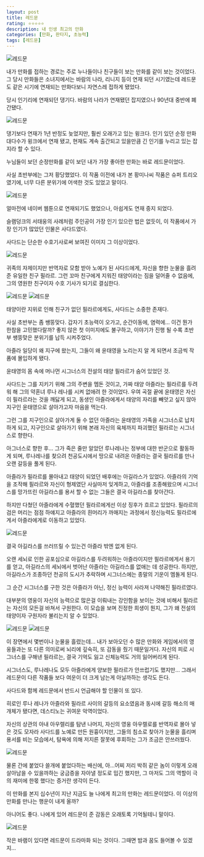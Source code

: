 ```yaml
---
layout: post
title: 레드문
rating: ⭐️⭐️⭐️⭐️⭐️
description: 내 인생 최고의 만화
categories: [만화, 판타지, 초능력]
tags: [레드문]
---
```


![레드문](../../images/2009/redmoon_01.jpg)

내가 만화를 접하는 경로는 주로 누나들이나 친구들이 보는 만화를 같이 보는 것이었다. 그 당시 만화들은 소녀지에서는 바람의 나라, 리니지 등이 연재 되던 시기였는데 레드문도 같은 시기에 연재되는 만화다보니 자연스레 접하게 됐었다.


당시 인기리에 연재되던 댕기다. 바람의 나라가 연재됐던 잡지였으나 90년대 중반에 폐간됐다.


![레드문](../../images/2009/redmoon_02.jpg)

댕기보다 연재가 1년 반정도 늦었지만, 훨씬 오래가고 있는 윙크다.
인기 있던 순정 만화 대다수가 윙크에서 연재 됐고, 현재도 계속 출간되고 있을만큼 긴 인기를 누리고 있는 잡지라 할 수 있다.


누님들이 보던 순정만화를 같이 보던 내가 가장 좋아한 만화는 바로 레드문이었다.

 사실 초반부에는 그저 황당했었다.
이 작품 이전에 내가 본 황미나씨 작품은 슈퍼 트리오였기에, 너무 다른 분위기에 어색한 것도 있었고 말이다.

![레드문](../../images/2009/redmoon_03.jpg)


얼마전에 네이버 웹툰으로 연재되기도 했었으나, 아쉽게도 연재 중지 되었다.

슬램덩크의 서태웅의 사례처럼 주인공이 가장 인기 있으란 법은 없듯이, 이 작품에서 가장 인기가 많았던 인물은 사다드였다.


사다드는 단순한 수호기사로써 보여진 이미지 그 이상이었다.

![레드문](../../images/2009/redmoon_04.jpg)



귀족의 자제이지만 반역자로 모함 받아 노예가 된 사다드에게, 자신을 향한 눈물을 흘려준 유일한 친구 필라르.
그런 꼬마 친구에게 지워진 태양이라는 짐을 덜어줄 수 없음에, 그의 영원한 친구이자 수호 기사가 되기로 결심한다.

![레드문](../../images/2009/redmoon_05.jpg)
![레드문](../../images/2009/redmoon_06.jpg)

태양이란 지위로 인해 친구가 없던 필라르에게도, 사다드는 소중한 존재다.


사실 초반부는 좀 쌩뚱맞다. 갑자기 초능력이 오가고, 순간이동에, 염력에... 이건 뭔가 한참을 고민했다랄까?
좋지 않은 첫 이미지에도 불구하고, 이야기가 진행 될 수록 초반부 쌩뚱맞은 분위기를 납득 시켜주었다.

아즐라 일당이 왜 지구에 왔는지, 그들이 왜 윤태영을 노리는지 알 게 되면서 조금씩 작품에 몰입하게 됐다.

윤태영의 몸 속에 머나먼 시그너스의 전설의 태양 필라르가 숨어 있었던 것.

사다드는 그를 지키기 위해 그의 주변을 멤돈 것이고, 가짜 태양 아즐라는 필라르를 두려워 해 그의 약혼녀 루나 레나를 시켜 없애려 한 것이었다.
우여 곡절 끝에 윤태영은 자신이 필라르라는 것을 깨닳게 되고, 동생인 아즐라에게서 태양의 자리를 빼앗고 싶지 않아 지구인 윤태영으로 살아가고자 마음을 먹는다.

그런 그를 지구인으로 살아가게 둘 수 없던 아즐라는 윤태영의 가족을 시그너스로 납치하게 되고,
지구인으로 살아가기 위해 본래 자신의 육체까지 파괴했던 필라르는 시그너스로 향한다.

아그너스로 향한 후... 그가 죽은 줄만 알았던 루나레나는 정부에 대한 반군으로 활동하게 되며,
루나레나를 찾으려 천공도시에서 땅으로 내려온 아즐라는 결국 필라르를 만나 오랜 갈등을 풀게 된다.

아즐라가 필라르를 몰아내고 태양이 되었던 배후에는 아길라스가 있었다. 아즐라의 기억을 조작해 필라르와 자신이 형제였단 사실마저 잊게하고, 아즐라를 조종해왔으며 시그너스를 망가뜨린 아길라스를 용서 할 수 없는 그들은 결국 아길라스를 찾아간다.


하지만 다쳤던 아즐라에게 수혈했던 필라르에게선 이상 징후가 흐르고 있었다.
필라르의 검은 머리는 점점 하얘지고 아즐라의 흰머리가 까매지는 과정에서 정신능력도 필라르에게서 아즐라에게로 이동하고 있었다.

![레드문](../../images/2009/redmoon_07.jpg)


결국 아길라스를 쓰러뜨릴 수 있는건 아즐라 밖엔 없게 된다.

오랜 세뇌로 인한 공포심으로 아길라스를 두려워하는 아즐라이지만 필라르에게서 용기를 얻고,
아길라스의 세뇌에서 벗어난 아즐라는 아길라스를 없애는 데 성공한다.
하지만, 아길라스가 조종하던 천공의 도시가 추락하며 시그너스에는 종말의 기운이 멤돌게 된다.

 

그 순간 시그너스를 구한 것은 아즐라가 아닌, 정신 능력이 사라져 나약해진 필라르였다.



대부분의 영웅이 자신의 능력으로 많은걸 이뤄내는 강인함을 보이는 것에 비해서 필라르는 자신의 모든걸 바쳐서 구원한다.
이 모습을 보며 진정한 희생이 뭔지, 그가 왜 전설의 태양이자 구원자라 불리는지 알 수 있었다.

![레드문](../../images/2009/redmoon_08.jpg)
![레드문](../../images/2009/redmoon_09.jpg)

이 장면에서 몇번이나 눈물을 흘렸는데... 내가 보아오던 수 많은 만화와 게임에서의 영웅들과는 또 다른 의미로써 뇌리에 깊숙히, 또 감동을 줬기 때문일거다.
자신의 피로 시그너스를 구해낸 필라르는, 결국 기억도 잃고 신체능력도 거의 잃어버리게 된다.

시그너스도, 루나레나도 모두 아즐라에게 양보한 필라르가 안쓰럽기도 했지만...
그래서 레드문이 다른 작품들 보다 여운이 더 크게 남는게 아닐까하는 생각도 든다.



사다드와 함께 레드문에서 반드시 언급해야 할 인물이 또 있다.

히로인 루나 레나가 아즐라와 필라르 사이의 갈등의 요소였음과 동시에 갈등 해소의 매개체가 됐다면, 데스티노는 귀여운 악역이었다.

자신의 상관의 아내 아우렐리를 탐낸 나머지, 자신의 영웅 아우렐로를 반역자로 몰아 넣은 것도 모자라 사다드를 노예로 만든 원흉이지만, 그들의 침소로 찾아가 눈물을 흘리며 용서를 비는 모습에서, 탐욕에 의해 저지른 잘못에 후회하는 그가 조금은 안쓰러웠다.

![레드문](../../images/2009/redmoon_10.jpg)

물론 간에 붙었다 쓸개에 붙었다하는 배신에, 아...어찌 저리 박쥐 같은 놈이 이렇게 오래 살아남을 수 있을까하는 궁금증을 자아낼 정도로 밉긴 했지만,
그 마저도 그의 역할이 극의 재미에 한몫 했다는 증거란 생각이 든다.


이 만화를 본지 십수년이 지난 지금도 늘 나에게 최고의 만화는 레드문이었다.
이 이상의 만화를 만나는 행운이 내게 올까? 


아니어도 좋다. 나에게 있어 레드문이 준 감동은 오래토록 기억될테니 말이다.

![레드문](../../images/2009/redmoon_11.jpg)

작은 바램이 있다면 레드문이 드라마화 되는 것이다. 그때면 밤과 꿈도 들어볼 수 있겠지...